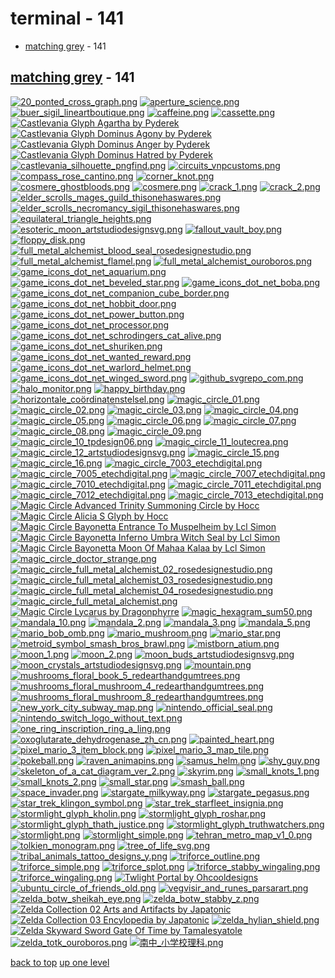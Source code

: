 # terminal - 141
- [matching grey](#matching-grey) - 141

<a id="matching-grey"></a>

## [matching grey](/terminal/matching%20grey/README.MD) - 141
[![20_ponted_cross_graph.png](/.internals/thumbnails/terminal/matching%20grey/20_ponted_cross_graph.png "20_ponted_cross_graph.png")](https://raw.githubusercontent.com//main/terminal/matching%20grey/20_ponted_cross_graph.png)
[![aperture_science.png](/.internals/thumbnails/terminal/matching%20grey/aperture_science.png "aperture_science.png")](https://raw.githubusercontent.com//main/terminal/matching%20grey/aperture_science.png)
[![buer_sigil_lineartboutique.png](/.internals/thumbnails/terminal/matching%20grey/buer_sigil_lineartboutique.png "buer_sigil_lineartboutique.png")](https://raw.githubusercontent.com//main/terminal/matching%20grey/buer_sigil_lineartboutique.png)
[![caffeine.png](/.internals/thumbnails/terminal/matching%20grey/caffeine.png "caffeine.png")](https://raw.githubusercontent.com//main/terminal/matching%20grey/caffeine.png)
[![cassette.png](/.internals/thumbnails/terminal/matching%20grey/cassette.png "cassette.png")](https://raw.githubusercontent.com//main/terminal/matching%20grey/cassette.png)
[![Castlevania Glyph Agartha by Pyderek](/.internals/thumbnails/terminal/matching%20grey/castlevania_glyph_agartha_by_pyderek.png "Castlevania Glyph Agartha by Pyderek")](https://raw.githubusercontent.com//main/terminal/matching%20grey/castlevania_glyph_agartha_by_pyderek.png)
[![Castlevania Glyph Dominus Agony by Pyderek](/.internals/thumbnails/terminal/matching%20grey/castlevania_glyph_dominus_agony_by_pyderek.png "Castlevania Glyph Dominus Agony by Pyderek")](https://raw.githubusercontent.com//main/terminal/matching%20grey/castlevania_glyph_dominus_agony_by_pyderek.png)
[![Castlevania Glyph Dominus Anger by Pyderek](/.internals/thumbnails/terminal/matching%20grey/castlevania_glyph_dominus_anger_by_pyderek.png "Castlevania Glyph Dominus Anger by Pyderek")](https://raw.githubusercontent.com//main/terminal/matching%20grey/castlevania_glyph_dominus_anger_by_pyderek.png)
[![Castlevania Glyph Dominus Hatred by Pyderek](/.internals/thumbnails/terminal/matching%20grey/castlevania_glyph_dominus_hatred_by_pyderek.png "Castlevania Glyph Dominus Hatred by Pyderek")](https://raw.githubusercontent.com//main/terminal/matching%20grey/castlevania_glyph_dominus_hatred_by_pyderek.png)
[![castlevania_silhouette_pngfind.png](/.internals/thumbnails/terminal/matching%20grey/castlevania_silhouette_pngfind.png "castlevania_silhouette_pngfind.png")](https://raw.githubusercontent.com//main/terminal/matching%20grey/castlevania_silhouette_pngfind.png)
[![circuits_vnpcustoms.png](/.internals/thumbnails/terminal/matching%20grey/circuits_vnpcustoms.png "circuits_vnpcustoms.png")](https://raw.githubusercontent.com//main/terminal/matching%20grey/circuits_vnpcustoms.png)
[![compass_rose_cantino.png](/.internals/thumbnails/terminal/matching%20grey/compass_rose_cantino.png "compass_rose_cantino.png")](https://raw.githubusercontent.com//main/terminal/matching%20grey/compass_rose_cantino.png)
[![corner_knot.png](/.internals/thumbnails/terminal/matching%20grey/corner_knot.png "corner_knot.png")](https://raw.githubusercontent.com//main/terminal/matching%20grey/corner_knot.png)
[![cosmere_ghostbloods.png](/.internals/thumbnails/terminal/matching%20grey/cosmere_ghostbloods.png "cosmere_ghostbloods.png")](https://raw.githubusercontent.com//main/terminal/matching%20grey/cosmere_ghostbloods.png)
[![cosmere.png](/.internals/thumbnails/terminal/matching%20grey/cosmere.png "cosmere.png")](https://raw.githubusercontent.com//main/terminal/matching%20grey/cosmere.png)
[![crack_1.png](/.internals/thumbnails/terminal/matching%20grey/crack_1.png "crack_1.png")](https://raw.githubusercontent.com//main/terminal/matching%20grey/crack_1.png)
[![crack_2.png](/.internals/thumbnails/terminal/matching%20grey/crack_2.png "crack_2.png")](https://raw.githubusercontent.com//main/terminal/matching%20grey/crack_2.png)
[![elder_scrolls_mages_guild_thisonehaswares.png](/.internals/thumbnails/terminal/matching%20grey/elder_scrolls_mages_guild_thisonehaswares.png "elder_scrolls_mages_guild_thisonehaswares.png")](https://raw.githubusercontent.com//main/terminal/matching%20grey/elder_scrolls_mages_guild_thisonehaswares.png)
[![elder_scrolls_necromancy_sigil_thisonehaswares.png](/.internals/thumbnails/terminal/matching%20grey/elder_scrolls_necromancy_sigil_thisonehaswares.png "elder_scrolls_necromancy_sigil_thisonehaswares.png")](https://raw.githubusercontent.com//main/terminal/matching%20grey/elder_scrolls_necromancy_sigil_thisonehaswares.png)
[![equilateral_triangle_heights.png](/.internals/thumbnails/terminal/matching%20grey/equilateral_triangle_heights.png "equilateral_triangle_heights.png")](https://raw.githubusercontent.com//main/terminal/matching%20grey/equilateral_triangle_heights.png)
[![esoteric_moon_artstudiodesignsvg.png](/.internals/thumbnails/terminal/matching%20grey/esoteric_moon_artstudiodesignsvg.png "esoteric_moon_artstudiodesignsvg.png")](https://raw.githubusercontent.com//main/terminal/matching%20grey/esoteric_moon_artstudiodesignsvg.png)
[![fallout_vault_boy.png](/.internals/thumbnails/terminal/matching%20grey/fallout_vault_boy.png "fallout_vault_boy.png")](https://raw.githubusercontent.com//main/terminal/matching%20grey/fallout_vault_boy.png)
[![floppy_disk.png](/.internals/thumbnails/terminal/matching%20grey/floppy_disk.png "floppy_disk.png")](https://raw.githubusercontent.com//main/terminal/matching%20grey/floppy_disk.png)
[![full_metal_alchemist_blood_seal_rosedesignestudio.png](/.internals/thumbnails/terminal/matching%20grey/full_metal_alchemist_blood_seal_rosedesignestudio.png "full_metal_alchemist_blood_seal_rosedesignestudio.png")](https://raw.githubusercontent.com//main/terminal/matching%20grey/full_metal_alchemist_blood_seal_rosedesignestudio.png)
[![full_metal_alchemist_flamel.png](/.internals/thumbnails/terminal/matching%20grey/full_metal_alchemist_flamel.png "full_metal_alchemist_flamel.png")](https://raw.githubusercontent.com//main/terminal/matching%20grey/full_metal_alchemist_flamel.png)
[![full_metal_alchemist_ouroboros.png](/.internals/thumbnails/terminal/matching%20grey/full_metal_alchemist_ouroboros.png "full_metal_alchemist_ouroboros.png")](https://raw.githubusercontent.com//main/terminal/matching%20grey/full_metal_alchemist_ouroboros.png)
[![game_icons_dot_net_aquarium.png](/.internals/thumbnails/terminal/matching%20grey/game_icons_dot_net_aquarium.png "game_icons_dot_net_aquarium.png")](https://raw.githubusercontent.com//main/terminal/matching%20grey/game_icons_dot_net_aquarium.png)
[![game_icons_dot_net_beveled_star.png](/.internals/thumbnails/terminal/matching%20grey/game_icons_dot_net_beveled_star.png "game_icons_dot_net_beveled_star.png")](https://raw.githubusercontent.com//main/terminal/matching%20grey/game_icons_dot_net_beveled_star.png)
[![game_icons_dot_net_boba.png](/.internals/thumbnails/terminal/matching%20grey/game_icons_dot_net_boba.png "game_icons_dot_net_boba.png")](https://raw.githubusercontent.com//main/terminal/matching%20grey/game_icons_dot_net_boba.png)
[![game_icons_dot_net_companion_cube_border.png](/.internals/thumbnails/terminal/matching%20grey/game_icons_dot_net_companion_cube_border.png "game_icons_dot_net_companion_cube_border.png")](https://raw.githubusercontent.com//main/terminal/matching%20grey/game_icons_dot_net_companion_cube_border.png)
[![game_icons_dot_net_hobbit_door.png](/.internals/thumbnails/terminal/matching%20grey/game_icons_dot_net_hobbit_door.png "game_icons_dot_net_hobbit_door.png")](https://raw.githubusercontent.com//main/terminal/matching%20grey/game_icons_dot_net_hobbit_door.png)
[![game_icons_dot_net_power_button.png](/.internals/thumbnails/terminal/matching%20grey/game_icons_dot_net_power_button.png "game_icons_dot_net_power_button.png")](https://raw.githubusercontent.com//main/terminal/matching%20grey/game_icons_dot_net_power_button.png)
[![game_icons_dot_net_processor.png](/.internals/thumbnails/terminal/matching%20grey/game_icons_dot_net_processor.png "game_icons_dot_net_processor.png")](https://raw.githubusercontent.com//main/terminal/matching%20grey/game_icons_dot_net_processor.png)
[![game_icons_dot_net_schrodingers_cat_alive.png](/.internals/thumbnails/terminal/matching%20grey/game_icons_dot_net_schrodingers_cat_alive.png "game_icons_dot_net_schrodingers_cat_alive.png")](https://raw.githubusercontent.com//main/terminal/matching%20grey/game_icons_dot_net_schrodingers_cat_alive.png)
[![game_icons_dot_net_shuriken.png](/.internals/thumbnails/terminal/matching%20grey/game_icons_dot_net_shuriken.png "game_icons_dot_net_shuriken.png")](https://raw.githubusercontent.com//main/terminal/matching%20grey/game_icons_dot_net_shuriken.png)
[![game_icons_dot_net_wanted_reward.png](/.internals/thumbnails/terminal/matching%20grey/game_icons_dot_net_wanted_reward.png "game_icons_dot_net_wanted_reward.png")](https://raw.githubusercontent.com//main/terminal/matching%20grey/game_icons_dot_net_wanted_reward.png)
[![game_icons_dot_net_warlord_helmet.png](/.internals/thumbnails/terminal/matching%20grey/game_icons_dot_net_warlord_helmet.png "game_icons_dot_net_warlord_helmet.png")](https://raw.githubusercontent.com//main/terminal/matching%20grey/game_icons_dot_net_warlord_helmet.png)
[![game_icons_dot_net_winged_sword.png](/.internals/thumbnails/terminal/matching%20grey/game_icons_dot_net_winged_sword.png "game_icons_dot_net_winged_sword.png")](https://raw.githubusercontent.com//main/terminal/matching%20grey/game_icons_dot_net_winged_sword.png)
[![github_svgrepo_com.png](/.internals/thumbnails/terminal/matching%20grey/github_svgrepo_com.png "github_svgrepo_com.png")](https://raw.githubusercontent.com//main/terminal/matching%20grey/github_svgrepo_com.png)
[![halo_monitor.png](/.internals/thumbnails/terminal/matching%20grey/halo_monitor.png "halo_monitor.png")](https://raw.githubusercontent.com//main/terminal/matching%20grey/halo_monitor.png)
[![happy_birthday.png](/.internals/thumbnails/terminal/matching%20grey/happy_birthday.png "happy_birthday.png")](https://raw.githubusercontent.com//main/terminal/matching%20grey/happy_birthday.png)
[![horizontale_coördinatenstelsel.png](/.internals/thumbnails/terminal/matching%20grey/horizontale_coördinatenstelsel.png "horizontale_coördinatenstelsel.png")](https://raw.githubusercontent.com//main/terminal/matching%20grey/horizontale_coördinatenstelsel.png)
[![magic_circle_01.png](/.internals/thumbnails/terminal/matching%20grey/magic_circle_01.png "magic_circle_01.png")](https://raw.githubusercontent.com//main/terminal/matching%20grey/magic_circle_01.png)
[![magic_circle_02.png](/.internals/thumbnails/terminal/matching%20grey/magic_circle_02.png "magic_circle_02.png")](https://raw.githubusercontent.com//main/terminal/matching%20grey/magic_circle_02.png)
[![magic_circle_03.png](/.internals/thumbnails/terminal/matching%20grey/magic_circle_03.png "magic_circle_03.png")](https://raw.githubusercontent.com//main/terminal/matching%20grey/magic_circle_03.png)
[![magic_circle_04.png](/.internals/thumbnails/terminal/matching%20grey/magic_circle_04.png "magic_circle_04.png")](https://raw.githubusercontent.com//main/terminal/matching%20grey/magic_circle_04.png)
[![magic_circle_05.png](/.internals/thumbnails/terminal/matching%20grey/magic_circle_05.png "magic_circle_05.png")](https://raw.githubusercontent.com//main/terminal/matching%20grey/magic_circle_05.png)
[![magic_circle_06.png](/.internals/thumbnails/terminal/matching%20grey/magic_circle_06.png "magic_circle_06.png")](https://raw.githubusercontent.com//main/terminal/matching%20grey/magic_circle_06.png)
[![magic_circle_07.png](/.internals/thumbnails/terminal/matching%20grey/magic_circle_07.png "magic_circle_07.png")](https://raw.githubusercontent.com//main/terminal/matching%20grey/magic_circle_07.png)
[![magic_circle_08.png](/.internals/thumbnails/terminal/matching%20grey/magic_circle_08.png "magic_circle_08.png")](https://raw.githubusercontent.com//main/terminal/matching%20grey/magic_circle_08.png)
[![magic_circle_09.png](/.internals/thumbnails/terminal/matching%20grey/magic_circle_09.png "magic_circle_09.png")](https://raw.githubusercontent.com//main/terminal/matching%20grey/magic_circle_09.png)
[![magic_circle_10_tpdesign06.png](/.internals/thumbnails/terminal/matching%20grey/magic_circle_10_tpdesign06.png "magic_circle_10_tpdesign06.png")](https://raw.githubusercontent.com//main/terminal/matching%20grey/magic_circle_10_tpdesign06.png)
[![magic_circle_11_loutecrea.png](/.internals/thumbnails/terminal/matching%20grey/magic_circle_11_loutecrea.png "magic_circle_11_loutecrea.png")](https://raw.githubusercontent.com//main/terminal/matching%20grey/magic_circle_11_loutecrea.png)
[![magic_circle_12_artstudiodesignsvg.png](/.internals/thumbnails/terminal/matching%20grey/magic_circle_12_artstudiodesignsvg.png "magic_circle_12_artstudiodesignsvg.png")](https://raw.githubusercontent.com//main/terminal/matching%20grey/magic_circle_12_artstudiodesignsvg.png)
[![magic_circle_15.png](/.internals/thumbnails/terminal/matching%20grey/magic_circle_15.png "magic_circle_15.png")](https://raw.githubusercontent.com//main/terminal/matching%20grey/magic_circle_15.png)
[![magic_circle_16.png](/.internals/thumbnails/terminal/matching%20grey/magic_circle_16.png "magic_circle_16.png")](https://raw.githubusercontent.com//main/terminal/matching%20grey/magic_circle_16.png)
[![magic_circle_7003_etechdigital.png](/.internals/thumbnails/terminal/matching%20grey/magic_circle_7003_etechdigital.png "magic_circle_7003_etechdigital.png")](https://raw.githubusercontent.com//main/terminal/matching%20grey/magic_circle_7003_etechdigital.png)
[![magic_circle_7005_etechdigital.png](/.internals/thumbnails/terminal/matching%20grey/magic_circle_7005_etechdigital.png "magic_circle_7005_etechdigital.png")](https://raw.githubusercontent.com//main/terminal/matching%20grey/magic_circle_7005_etechdigital.png)
[![magic_circle_7007_etechdigital.png](/.internals/thumbnails/terminal/matching%20grey/magic_circle_7007_etechdigital.png "magic_circle_7007_etechdigital.png")](https://raw.githubusercontent.com//main/terminal/matching%20grey/magic_circle_7007_etechdigital.png)
[![magic_circle_7010_etechdigital.png](/.internals/thumbnails/terminal/matching%20grey/magic_circle_7010_etechdigital.png "magic_circle_7010_etechdigital.png")](https://raw.githubusercontent.com//main/terminal/matching%20grey/magic_circle_7010_etechdigital.png)
[![magic_circle_7011_etechdigital.png](/.internals/thumbnails/terminal/matching%20grey/magic_circle_7011_etechdigital.png "magic_circle_7011_etechdigital.png")](https://raw.githubusercontent.com//main/terminal/matching%20grey/magic_circle_7011_etechdigital.png)
[![magic_circle_7012_etechdigital.png](/.internals/thumbnails/terminal/matching%20grey/magic_circle_7012_etechdigital.png "magic_circle_7012_etechdigital.png")](https://raw.githubusercontent.com//main/terminal/matching%20grey/magic_circle_7012_etechdigital.png)
[![magic_circle_7013_etechdigital.png](/.internals/thumbnails/terminal/matching%20grey/magic_circle_7013_etechdigital.png "magic_circle_7013_etechdigital.png")](https://raw.githubusercontent.com//main/terminal/matching%20grey/magic_circle_7013_etechdigital.png)
[![Magic Circle Advanced Trinity Summoning Circle by Hocc](/.internals/thumbnails/terminal/matching%20grey/magic_circle_advanced_trinity_summoning_circle_by_hocc.png "Magic Circle Advanced Trinity Summoning Circle by Hocc")](https://raw.githubusercontent.com//main/terminal/matching%20grey/magic_circle_advanced_trinity_summoning_circle_by_hocc.png)
[![Magic Circle Alicia S Glyph by Hocc](/.internals/thumbnails/terminal/matching%20grey/magic_circle_alicia_s_glyph_by_hocc.png "Magic Circle Alicia S Glyph by Hocc")](https://raw.githubusercontent.com//main/terminal/matching%20grey/magic_circle_alicia_s_glyph_by_hocc.png)
[![Magic Circle Bayonetta Entrance To Muspelheim by Lcl Simon](/.internals/thumbnails/terminal/matching%20grey/magic_circle_bayonetta_entrance_to_muspelheim_by_lcl_simon.png "Magic Circle Bayonetta Entrance To Muspelheim by Lcl Simon")](https://raw.githubusercontent.com//main/terminal/matching%20grey/magic_circle_bayonetta_entrance_to_muspelheim_by_lcl_simon.png)
[![Magic Circle Bayonetta Inferno Umbra Witch Seal by Lcl Simon](/.internals/thumbnails/terminal/matching%20grey/magic_circle_bayonetta_inferno_umbra_witch_seal_by_lcl_simon.png "Magic Circle Bayonetta Inferno Umbra Witch Seal by Lcl Simon")](https://raw.githubusercontent.com//main/terminal/matching%20grey/magic_circle_bayonetta_inferno_umbra_witch_seal_by_lcl_simon.png)
[![Magic Circle Bayonetta Moon Of Mahaa Kalaa by Lcl Simon](/.internals/thumbnails/terminal/matching%20grey/magic_circle_bayonetta_moon_of_mahaa_kalaa_by_lcl_simon.png "Magic Circle Bayonetta Moon Of Mahaa Kalaa by Lcl Simon")](https://raw.githubusercontent.com//main/terminal/matching%20grey/magic_circle_bayonetta_moon_of_mahaa_kalaa_by_lcl_simon.png)
[![magic_circle_doctor_strange.png](/.internals/thumbnails/terminal/matching%20grey/magic_circle_doctor_strange.png "magic_circle_doctor_strange.png")](https://raw.githubusercontent.com//main/terminal/matching%20grey/magic_circle_doctor_strange.png)
[![magic_circle_full_metal_alchemist_02_rosedesignestudio.png](/.internals/thumbnails/terminal/matching%20grey/magic_circle_full_metal_alchemist_02_rosedesignestudio.png "magic_circle_full_metal_alchemist_02_rosedesignestudio.png")](https://raw.githubusercontent.com//main/terminal/matching%20grey/magic_circle_full_metal_alchemist_02_rosedesignestudio.png)
[![magic_circle_full_metal_alchemist_03_rosedesignestudio.png](/.internals/thumbnails/terminal/matching%20grey/magic_circle_full_metal_alchemist_03_rosedesignestudio.png "magic_circle_full_metal_alchemist_03_rosedesignestudio.png")](https://raw.githubusercontent.com//main/terminal/matching%20grey/magic_circle_full_metal_alchemist_03_rosedesignestudio.png)
[![magic_circle_full_metal_alchemist_04_rosedesignestudio.png](/.internals/thumbnails/terminal/matching%20grey/magic_circle_full_metal_alchemist_04_rosedesignestudio.png "magic_circle_full_metal_alchemist_04_rosedesignestudio.png")](https://raw.githubusercontent.com//main/terminal/matching%20grey/magic_circle_full_metal_alchemist_04_rosedesignestudio.png)
[![magic_circle_full_metal_alchemist.png](/.internals/thumbnails/terminal/matching%20grey/magic_circle_full_metal_alchemist.png "magic_circle_full_metal_alchemist.png")](https://raw.githubusercontent.com//main/terminal/matching%20grey/magic_circle_full_metal_alchemist.png)
[![Magic Circle Lycarus by Dragonphyrre](/.internals/thumbnails/terminal/matching%20grey/magic_circle_lycarus_by_dragonphyrre.png "Magic Circle Lycarus by Dragonphyrre")](https://raw.githubusercontent.com//main/terminal/matching%20grey/magic_circle_lycarus_by_dragonphyrre.png)
[![magic_hexagram_sum50.png](/.internals/thumbnails/terminal/matching%20grey/magic_hexagram_sum50.png "magic_hexagram_sum50.png")](https://raw.githubusercontent.com//main/terminal/matching%20grey/magic_hexagram_sum50.png)
[![mandala_10.png](/.internals/thumbnails/terminal/matching%20grey/mandala_10.png "mandala_10.png")](https://raw.githubusercontent.com//main/terminal/matching%20grey/mandala_10.png)
[![mandala_2.png](/.internals/thumbnails/terminal/matching%20grey/mandala_2.png "mandala_2.png")](https://raw.githubusercontent.com//main/terminal/matching%20grey/mandala_2.png)
[![mandala_3.png](/.internals/thumbnails/terminal/matching%20grey/mandala_3.png "mandala_3.png")](https://raw.githubusercontent.com//main/terminal/matching%20grey/mandala_3.png)
[![mandala_5.png](/.internals/thumbnails/terminal/matching%20grey/mandala_5.png "mandala_5.png")](https://raw.githubusercontent.com//main/terminal/matching%20grey/mandala_5.png)
[![mario_bob_omb.png](/.internals/thumbnails/terminal/matching%20grey/mario_bob_omb.png "mario_bob_omb.png")](https://raw.githubusercontent.com//main/terminal/matching%20grey/mario_bob_omb.png)
[![mario_mushroom.png](/.internals/thumbnails/terminal/matching%20grey/mario_mushroom.png "mario_mushroom.png")](https://raw.githubusercontent.com//main/terminal/matching%20grey/mario_mushroom.png)
[![mario_star.png](/.internals/thumbnails/terminal/matching%20grey/mario_star.png "mario_star.png")](https://raw.githubusercontent.com//main/terminal/matching%20grey/mario_star.png)
[![metroid_symbol_smash_bros_brawl.png](/.internals/thumbnails/terminal/matching%20grey/metroid_symbol_smash_bros_brawl.png "metroid_symbol_smash_bros_brawl.png")](https://raw.githubusercontent.com//main/terminal/matching%20grey/metroid_symbol_smash_bros_brawl.png)
[![mistborn_atium.png](/.internals/thumbnails/terminal/matching%20grey/mistborn_atium.png "mistborn_atium.png")](https://raw.githubusercontent.com//main/terminal/matching%20grey/mistborn_atium.png)
[![moon_1.png](/.internals/thumbnails/terminal/matching%20grey/moon_1.png "moon_1.png")](https://raw.githubusercontent.com//main/terminal/matching%20grey/moon_1.png)
[![moon_2.png](/.internals/thumbnails/terminal/matching%20grey/moon_2.png "moon_2.png")](https://raw.githubusercontent.com//main/terminal/matching%20grey/moon_2.png)
[![moon_buds_artstudiodesignsvg.png](/.internals/thumbnails/terminal/matching%20grey/moon_buds_artstudiodesignsvg.png "moon_buds_artstudiodesignsvg.png")](https://raw.githubusercontent.com//main/terminal/matching%20grey/moon_buds_artstudiodesignsvg.png)
[![moon_crystals_artstudiodesignsvg.png](/.internals/thumbnails/terminal/matching%20grey/moon_crystals_artstudiodesignsvg.png "moon_crystals_artstudiodesignsvg.png")](https://raw.githubusercontent.com//main/terminal/matching%20grey/moon_crystals_artstudiodesignsvg.png)
[![mountain.png](/.internals/thumbnails/terminal/matching%20grey/mountain.png "mountain.png")](https://raw.githubusercontent.com//main/terminal/matching%20grey/mountain.png)
[![mushrooms_floral_book_5_redearthandgumtrees.png](/.internals/thumbnails/terminal/matching%20grey/mushrooms_floral_book_5_redearthandgumtrees.png "mushrooms_floral_book_5_redearthandgumtrees.png")](https://raw.githubusercontent.com//main/terminal/matching%20grey/mushrooms_floral_book_5_redearthandgumtrees.png)
[![mushrooms_floral_mushroom_4_redearthandgumtrees.png](/.internals/thumbnails/terminal/matching%20grey/mushrooms_floral_mushroom_4_redearthandgumtrees.png "mushrooms_floral_mushroom_4_redearthandgumtrees.png")](https://raw.githubusercontent.com//main/terminal/matching%20grey/mushrooms_floral_mushroom_4_redearthandgumtrees.png)
[![mushrooms_floral_mushroom_8_redearthandgumtrees.png](/.internals/thumbnails/terminal/matching%20grey/mushrooms_floral_mushroom_8_redearthandgumtrees.png "mushrooms_floral_mushroom_8_redearthandgumtrees.png")](https://raw.githubusercontent.com//main/terminal/matching%20grey/mushrooms_floral_mushroom_8_redearthandgumtrees.png)
[![new_york_city_subway_map.png](/.internals/thumbnails/terminal/matching%20grey/new_york_city_subway_map.png "new_york_city_subway_map.png")](https://raw.githubusercontent.com//main/terminal/matching%20grey/new_york_city_subway_map.png)
[![nintendo_official_seal.png](/.internals/thumbnails/terminal/matching%20grey/nintendo_official_seal.png "nintendo_official_seal.png")](https://raw.githubusercontent.com//main/terminal/matching%20grey/nintendo_official_seal.png)
[![nintendo_switch_logo_without_text.png](/.internals/thumbnails/terminal/matching%20grey/nintendo_switch_logo_without_text.png "nintendo_switch_logo_without_text.png")](https://raw.githubusercontent.com//main/terminal/matching%20grey/nintendo_switch_logo_without_text.png)
[![one_ring_inscription_ring_a_ling.png](/.internals/thumbnails/terminal/matching%20grey/one_ring_inscription_ring_a_ling.png "one_ring_inscription_ring_a_ling.png")](https://raw.githubusercontent.com//main/terminal/matching%20grey/one_ring_inscription_ring_a_ling.png)
[![oxoglutarate_dehydrogenase_zh_cn.png](/.internals/thumbnails/terminal/matching%20grey/oxoglutarate_dehydrogenase_zh_cn.png "oxoglutarate_dehydrogenase_zh_cn.png")](https://raw.githubusercontent.com//main/terminal/matching%20grey/oxoglutarate_dehydrogenase_zh_cn.png)
[![painted_heart.png](/.internals/thumbnails/terminal/matching%20grey/painted_heart.png "painted_heart.png")](https://raw.githubusercontent.com//main/terminal/matching%20grey/painted_heart.png)
[![pixel_mario_3_item_block.png](/.internals/thumbnails/terminal/matching%20grey/pixel_mario_3_item_block.png "pixel_mario_3_item_block.png")](https://raw.githubusercontent.com//main/terminal/matching%20grey/pixel_mario_3_item_block.png)
[![pixel_mario_3_map_tile.png](/.internals/thumbnails/terminal/matching%20grey/pixel_mario_3_map_tile.png "pixel_mario_3_map_tile.png")](https://raw.githubusercontent.com//main/terminal/matching%20grey/pixel_mario_3_map_tile.png)
[![pokeball.png](/.internals/thumbnails/terminal/matching%20grey/pokeball.png "pokeball.png")](https://raw.githubusercontent.com//main/terminal/matching%20grey/pokeball.png)
[![raven_animapins.png](/.internals/thumbnails/terminal/matching%20grey/raven_animapins.png "raven_animapins.png")](https://raw.githubusercontent.com//main/terminal/matching%20grey/raven_animapins.png)
[![samus_helm.png](/.internals/thumbnails/terminal/matching%20grey/samus_helm.png "samus_helm.png")](https://raw.githubusercontent.com//main/terminal/matching%20grey/samus_helm.png)
[![shy_guy.png](/.internals/thumbnails/terminal/matching%20grey/shy_guy.png "shy_guy.png")](https://raw.githubusercontent.com//main/terminal/matching%20grey/shy_guy.png)
[![skeleton_of_a_cat_diagram_ver_2.png](/.internals/thumbnails/terminal/matching%20grey/skeleton_of_a_cat_diagram_ver_2.png "skeleton_of_a_cat_diagram_ver_2.png")](https://raw.githubusercontent.com//main/terminal/matching%20grey/skeleton_of_a_cat_diagram_ver_2.png)
[![skyrim.png](/.internals/thumbnails/terminal/matching%20grey/skyrim.png "skyrim.png")](https://raw.githubusercontent.com//main/terminal/matching%20grey/skyrim.png)
[![small_knots_1.png](/.internals/thumbnails/terminal/matching%20grey/small_knots_1.png "small_knots_1.png")](https://raw.githubusercontent.com//main/terminal/matching%20grey/small_knots_1.png)
[![small_knots_2.png](/.internals/thumbnails/terminal/matching%20grey/small_knots_2.png "small_knots_2.png")](https://raw.githubusercontent.com//main/terminal/matching%20grey/small_knots_2.png)
[![small_star.png](/.internals/thumbnails/terminal/matching%20grey/small_star.png "small_star.png")](https://raw.githubusercontent.com//main/terminal/matching%20grey/small_star.png)
[![smash_ball.png](/.internals/thumbnails/terminal/matching%20grey/smash_ball.png "smash_ball.png")](https://raw.githubusercontent.com//main/terminal/matching%20grey/smash_ball.png)
[![space_invader.png](/.internals/thumbnails/terminal/matching%20grey/space_invader.png "space_invader.png")](https://raw.githubusercontent.com//main/terminal/matching%20grey/space_invader.png)
[![stargate_milkyway.png](/.internals/thumbnails/terminal/matching%20grey/stargate_milkyway.png "stargate_milkyway.png")](https://raw.githubusercontent.com//main/terminal/matching%20grey/stargate_milkyway.png)
[![stargate_pegasus.png](/.internals/thumbnails/terminal/matching%20grey/stargate_pegasus.png "stargate_pegasus.png")](https://raw.githubusercontent.com//main/terminal/matching%20grey/stargate_pegasus.png)
[![star_trek_klingon_symbol.png](/.internals/thumbnails/terminal/matching%20grey/star_trek_klingon_symbol.png "star_trek_klingon_symbol.png")](https://raw.githubusercontent.com//main/terminal/matching%20grey/star_trek_klingon_symbol.png)
[![star_trek_starfleet_insignia.png](/.internals/thumbnails/terminal/matching%20grey/star_trek_starfleet_insignia.png "star_trek_starfleet_insignia.png")](https://raw.githubusercontent.com//main/terminal/matching%20grey/star_trek_starfleet_insignia.png)
[![stormlight_glyph_kholin.png](/.internals/thumbnails/terminal/matching%20grey/stormlight_glyph_kholin.png "stormlight_glyph_kholin.png")](https://raw.githubusercontent.com//main/terminal/matching%20grey/stormlight_glyph_kholin.png)
[![stormlight_glyph_roshar.png](/.internals/thumbnails/terminal/matching%20grey/stormlight_glyph_roshar.png "stormlight_glyph_roshar.png")](https://raw.githubusercontent.com//main/terminal/matching%20grey/stormlight_glyph_roshar.png)
[![stormlight_glyph_thath_justice.png](/.internals/thumbnails/terminal/matching%20grey/stormlight_glyph_thath_justice.png "stormlight_glyph_thath_justice.png")](https://raw.githubusercontent.com//main/terminal/matching%20grey/stormlight_glyph_thath_justice.png)
[![stormlight_glyph_truthwatchers.png](/.internals/thumbnails/terminal/matching%20grey/stormlight_glyph_truthwatchers.png "stormlight_glyph_truthwatchers.png")](https://raw.githubusercontent.com//main/terminal/matching%20grey/stormlight_glyph_truthwatchers.png)
[![stormlight.png](/.internals/thumbnails/terminal/matching%20grey/stormlight.png "stormlight.png")](https://raw.githubusercontent.com//main/terminal/matching%20grey/stormlight.png)
[![stormlight_simple.png](/.internals/thumbnails/terminal/matching%20grey/stormlight_simple.png "stormlight_simple.png")](https://raw.githubusercontent.com//main/terminal/matching%20grey/stormlight_simple.png)
[![tehran_metro_map_v1_0.png](/.internals/thumbnails/terminal/matching%20grey/tehran_metro_map_v1_0.png "tehran_metro_map_v1_0.png")](https://raw.githubusercontent.com//main/terminal/matching%20grey/tehran_metro_map_v1_0.png)
[![tolkien_monogram.png](/.internals/thumbnails/terminal/matching%20grey/tolkien_monogram.png "tolkien_monogram.png")](https://raw.githubusercontent.com//main/terminal/matching%20grey/tolkien_monogram.png)
[![tree_of_life_svg.png](/.internals/thumbnails/terminal/matching%20grey/tree_of_life_svg.png "tree_of_life_svg.png")](https://raw.githubusercontent.com//main/terminal/matching%20grey/tree_of_life_svg.png)
[![tribal_animals_tattoo_designs_y.png](/.internals/thumbnails/terminal/matching%20grey/tribal_animals_tattoo_designs_y.png "tribal_animals_tattoo_designs_y.png")](https://raw.githubusercontent.com//main/terminal/matching%20grey/tribal_animals_tattoo_designs_y.png)
[![triforce_outline.png](/.internals/thumbnails/terminal/matching%20grey/triforce_outline.png "triforce_outline.png")](https://raw.githubusercontent.com//main/terminal/matching%20grey/triforce_outline.png)
[![triforce_simple.png](/.internals/thumbnails/terminal/matching%20grey/triforce_simple.png "triforce_simple.png")](https://raw.githubusercontent.com//main/terminal/matching%20grey/triforce_simple.png)
[![triforce_splot.png](/.internals/thumbnails/terminal/matching%20grey/triforce_splot.png "triforce_splot.png")](https://raw.githubusercontent.com//main/terminal/matching%20grey/triforce_splot.png)
[![triforce_stabby_wingaling.png](/.internals/thumbnails/terminal/matching%20grey/triforce_stabby_wingaling.png "triforce_stabby_wingaling.png")](https://raw.githubusercontent.com//main/terminal/matching%20grey/triforce_stabby_wingaling.png)
[![triforce_wingaling.png](/.internals/thumbnails/terminal/matching%20grey/triforce_wingaling.png "triforce_wingaling.png")](https://raw.githubusercontent.com//main/terminal/matching%20grey/triforce_wingaling.png)
[![Twlight Portal by Ohcooldesigns](/.internals/thumbnails/terminal/matching%20grey/twlight_portal_by_ohcooldesigns.png "Twlight Portal by Ohcooldesigns")](https://raw.githubusercontent.com//main/terminal/matching%20grey/twlight_portal_by_ohcooldesigns.png)
[![ubuntu_circle_of_friends_old.png](/.internals/thumbnails/terminal/matching%20grey/ubuntu_circle_of_friends_old.png "ubuntu_circle_of_friends_old.png")](https://raw.githubusercontent.com//main/terminal/matching%20grey/ubuntu_circle_of_friends_old.png)
[![vegvisir_and_runes_parsarart.png](/.internals/thumbnails/terminal/matching%20grey/vegvisir_and_runes_parsarart.png "vegvisir_and_runes_parsarart.png")](https://raw.githubusercontent.com//main/terminal/matching%20grey/vegvisir_and_runes_parsarart.png)
[![zelda_botw_sheikah_eye.png](/.internals/thumbnails/terminal/matching%20grey/zelda_botw_sheikah_eye.png "zelda_botw_sheikah_eye.png")](https://raw.githubusercontent.com//main/terminal/matching%20grey/zelda_botw_sheikah_eye.png)
[![zelda_botw_stabby_z.png](/.internals/thumbnails/terminal/matching%20grey/zelda_botw_stabby_z.png "zelda_botw_stabby_z.png")](https://raw.githubusercontent.com//main/terminal/matching%20grey/zelda_botw_stabby_z.png)
[![Zelda Collection 02 Arts and Artifacts by Japatonic](/.internals/thumbnails/terminal/matching%20grey/zelda_collection_02_arts_and_artifacts_by_japatonic.png "Zelda Collection 02 Arts and Artifacts by Japatonic")](https://raw.githubusercontent.com//main/terminal/matching%20grey/zelda_collection_02_arts_and_artifacts_by_japatonic.png)
[![Zelda Collection 03 Encylopedia by Japatonic](/.internals/thumbnails/terminal/matching%20grey/zelda_collection_03_encylopedia_by_japatonic.png "Zelda Collection 03 Encylopedia by Japatonic")](https://raw.githubusercontent.com//main/terminal/matching%20grey/zelda_collection_03_encylopedia_by_japatonic.png)
[![zelda_hylian_shield.png](/.internals/thumbnails/terminal/matching%20grey/zelda_hylian_shield.png "zelda_hylian_shield.png")](https://raw.githubusercontent.com//main/terminal/matching%20grey/zelda_hylian_shield.png)
[![Zelda Skyward Sword Gate Of Time by Tamalesyatole](/.internals/thumbnails/terminal/matching%20grey/zelda_skyward_sword_gate_of_time_by_tamalesyatole.png "Zelda Skyward Sword Gate Of Time by Tamalesyatole")](https://raw.githubusercontent.com//main/terminal/matching%20grey/zelda_skyward_sword_gate_of_time_by_tamalesyatole.png)
[![zelda_totk_ouroboros.png](/.internals/thumbnails/terminal/matching%20grey/zelda_totk_ouroboros.png "zelda_totk_ouroboros.png")](https://raw.githubusercontent.com//main/terminal/matching%20grey/zelda_totk_ouroboros.png)
[![南中_小学校理科.png](/.internals/thumbnails/terminal/matching%20grey/南中_小学校理科.png "南中_小学校理科.png")](https://raw.githubusercontent.com//main/terminal/matching%20grey/南中_小学校理科.png)


[back to top](#)
[up one level](/README.MD)
